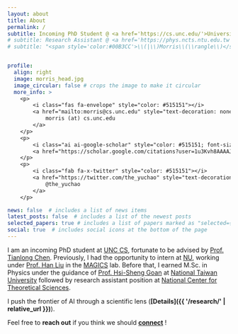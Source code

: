 ```yaml
---
layout: about
title: About
permalink: /
subtitle: Incoming PhD Student @ <a href='https://cs.unc.edu/'>University of North Carolina, Chapel Hill</a>
# subtitle: Research Assistant @ <a href='https://phys.ncts.ntu.edu.tw'>National Center for Theoretical Sciences</a>
# subtitle: "<span style='color:#00B3CC'>\\(|\\)Morris\\(\\rangle\\)</span> = <span style='color:#4CAF50'>\\( {\\alpha} |\\)AI\\(\\rangle\\)</span> + <span style='color:#FF80AB'>\\( {\\beta} |\\)Science\\(\\rangle\\)</span>"


profile:
  align: right
  image: morris_head.jpg
  image_circular: false # crops the image to make it circular
  more_info: >
    <p>
        <i class="fas fa-envelope" style="color: #515151"></i>
        <a href="mailto:morris@cs.unc.edu" style="text-decoration: none;">
            morris (at) cs.unc.edu
        </a> 
    </p>
    <p> 
        <i class="ai ai-google-scholar" style="color: #515151; font-size: 1.3em;"></i>
        <a href="https://scholar.google.com/citations?user=1u3Kvh8AAAAJ" style="text-decoration: none;">Google Scholar</a>
    </p>
    <p> 
        <i class="fab fa-x-twitter" style="color: #515151"></i>
        <a href="https://twitter.com/the_yuchao" style="text-decoration: none;">
            @the_yuchao
        </a>
    </p>

news: false  # includes a list of news items
latest_posts: false  # includes a list of the newest posts
selected_papers: true # includes a list of papers marked as "selected={true}"
social: true  # includes social icons at the bottom of the page
---
```

<!-- Hey, my name is **Yu-Chao Huang (<span style="font-family: 'LXGW WenKai TC', serif">黃禹超</span> in Chinese)**. I also go by **Morris**.  -->
I am an incoming PhD student at <a href='https://cs.unc.edu/'>UNC CS</a>, fortunate to be advised by <a href='https://tianlong-chen.github.io/'>Prof. Tianlong Chen</a>. 
Previously, I had the opportunity to intern at <a href='https://www.mccormick.northwestern.edu/computer-science/'>NU</a>, working under <a href='https://www.mccormick.northwestern.edu/research-faculty/directory/profiles/liu-han.html'>Prof. Han Liu</a> in the <a href='https://magics.cs.northwestern.edu/'>MAGICS</a> lab.
Before that, I earned M.Sc. in Physics under the guidance of <a href='https://www.phys.ntu.edu.tw/enphysics/goan.html'>Prof. Hsi-Sheng Goan</a> at <a href='https://www.ntu.edu.tw/english/'>National Taiwan University</a> followed by research assistant position at <a href='https://phys.ncts.ntu.edu.tw'>National Center for Theoretical Sciences</a>.

I push the frontier of AI through a scientific lens (**[Details]({{ '/research/' | relative_url }})**).

Feel free to **reach out** if you think we should **[connect](mailto:morris@cs.unc.edu)** !

<!-- The closing lines of one of my recent favorite [books](https://en.wikipedia.org/wiki/The_Myth_of_Sisyphus) by Albert&nbsp;Camus:
> <i class="fas fa-quote-left"></i>
> <span style="font-family: 'Gloria Hallelujah', cursive;">The struggle itself toward the heights is enough to fill a man’s heart. One must imagine Sisyphus happy.</span>
> <i class="fas fa-quote-right"></i><br /> -->